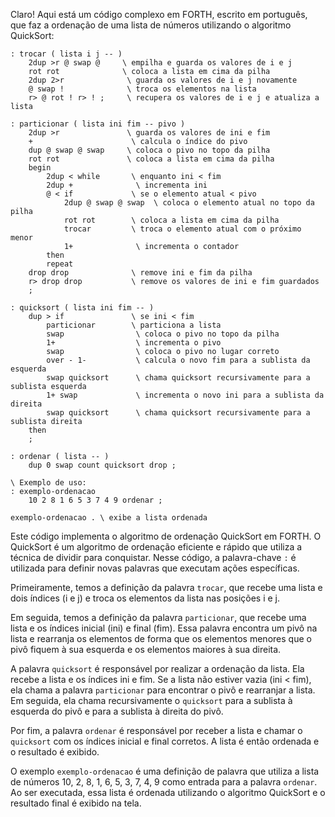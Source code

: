 Claro! Aqui está um código complexo em FORTH, escrito em português, que faz a ordenação de uma lista de números utilizando o algoritmo QuickSort:

```
: trocar ( lista i j -- )
    2dup >r @ swap @     \ empilha e guarda os valores de i e j
    rot rot              \ coloca a lista em cima da pilha
    2dup 2>r              \ guarda os valores de i e j novamente
    @ swap !              \ troca os elementos na lista
    r> @ rot ! r> ! ;     \ recupera os valores de i e j e atualiza a lista

: particionar ( lista ini fim -- pivo )
    2dup >r               \ guarda os valores de ini e fim
    +                      \ calcula o índice do pivo
    dup @ swap @ swap     \ coloca o pivo no topo da pilha
    rot rot               \ coloca a lista em cima da pilha
    begin
        2dup < while       \ enquanto ini < fim
        2dup +              \ incrementa ini
        @ < if             \ se o elemento atual < pivo
            2dup @ swap @ swap  \ coloca o elemento atual no topo da pilha
            rot rot        \ coloca a lista em cima da pilha
            trocar         \ troca o elemento atual com o próximo menor
            1+              \ incrementa o contador
        then
        repeat
    drop drop              \ remove ini e fim da pilha
    r> drop drop           \ remove os valores de ini e fim guardados
    ;

: quicksort ( lista ini fim -- )
    dup > if               \ se ini < fim
        particionar        \ particiona a lista
        swap                \ coloca o pivo no topo da pilha
        1+                  \ incrementa o pivo
        swap                \ coloca o pivo no lugar correto
        over - 1-           \ calcula o novo fim para a sublista da esquerda
        swap quicksort      \ chama quicksort recursivamente para a sublista esquerda
        1+ swap             \ incrementa o novo ini para a sublista da direita
        swap quicksort      \ chama quicksort recursivamente para a sublista direita
    then
    ;

: ordenar ( lista -- )
    dup 0 swap count quicksort drop ;

\ Exemplo de uso:
: exemplo-ordenacao
    10 2 8 1 6 5 3 7 4 9 ordenar ;

exemplo-ordenacao . \ exibe a lista ordenada
```

Este código implementa o algoritmo de ordenação QuickSort em FORTH. O QuickSort é um algoritmo de ordenação eficiente e rápido que utiliza a técnica de dividir para conquistar. Nesse código, a palavra-chave `:` é utilizada para definir novas palavras que executam ações específicas. 

Primeiramente, temos a definição da palavra `trocar`, que recebe uma lista e dois índices (i e j) e troca os elementos da lista nas posições i e j.

Em seguida, temos a definição da palavra `particionar`, que recebe uma lista e os índices inicial (ini) e final (fim). Essa palavra encontra um pivô na lista e rearranja os elementos de forma que os elementos menores que o pivô fiquem à sua esquerda e os elementos maiores à sua direita.

A palavra `quicksort` é responsável por realizar a ordenação da lista. Ela recebe a lista e os índices ini e fim. Se a lista não estiver vazia (ini < fim), ela chama a palavra `particionar` para encontrar o pivô e rearranjar a lista. Em seguida, ela chama recursivamente o `quicksort` para a sublista à esquerda do pivô e para a sublista à direita do pivô.

Por fim, a palavra `ordenar` é responsável por receber a lista e chamar o `quicksort` com os índices inicial e final corretos. A lista é então ordenada e o resultado é exibido.

O exemplo `exemplo-ordenacao` é uma definição de palavra que utiliza a lista de números 10, 2, 8, 1, 6, 5, 3, 7, 4, 9 como entrada para a palavra `ordenar`. Ao ser executada, essa lista é ordenada utilizando o algoritmo QuickSort e o resultado final é exibido na tela.